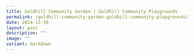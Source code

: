 ```yaml
---
title: Goldhill Community Garden | Goldhill Community Playgrounds
permalink: /goldhill-community-garden-goldhill-community-playgrounds/
date: 2024-12-30
layout: post
description: ""
image: ""
variant: markdown
---
```

